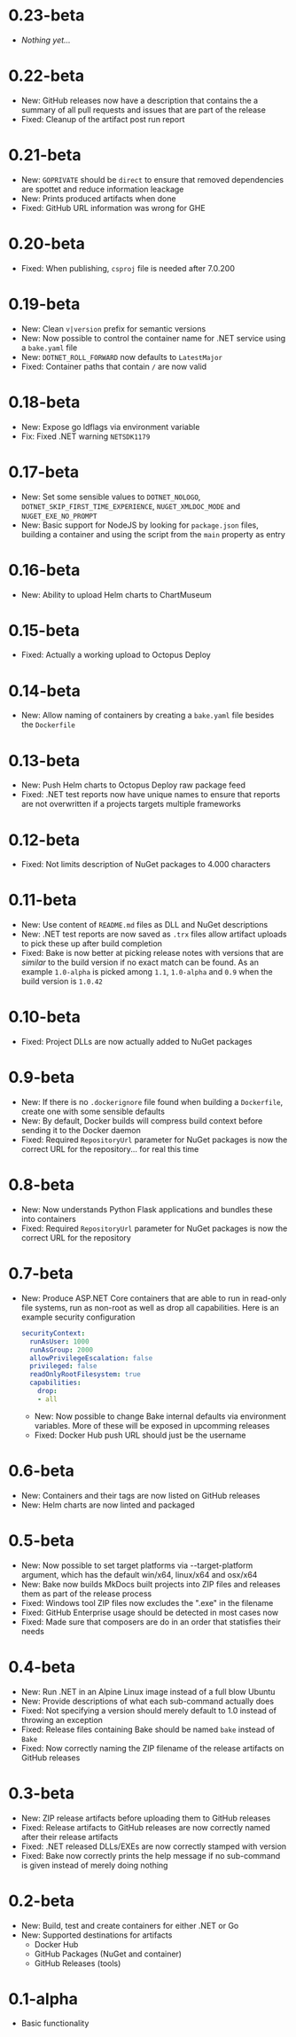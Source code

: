 # 0.23-beta

* *Nothing yet...*

# 0.22-beta

* New: GitHub releases now have a description that contains the a summary
  of all pull requests and issues that are part of the release
* Fixed: Cleanup of the artifact post run report

# 0.21-beta

* New: `GOPRIVATE` should be `direct` to ensure that removed
  dependencies are spottet and reduce information leackage
* New: Prints produced artifacts when done
* Fixed: GitHub URL information was wrong for GHE

# 0.20-beta

* Fixed: When publishing, `csproj` file is needed after 7.0.200

# 0.19-beta

* New: Clean `v|version` prefix for semantic versions
* New: Now possible to control the container name for .NET service using
  a `bake.yaml` file
* New: `DOTNET_ROLL_FORWARD` now defaults to `LatestMajor`
* Fixed: Container paths that contain `/` are now valid

# 0.18-beta

*  New: Expose go ldflags via environment variable
*  Fix: Fixed .NET warning `NETSDK1179`

# 0.17-beta

* New: Set some sensible values to `DOTNET_NOLOGO`,
  `DOTNET_SKIP_FIRST_TIME_EXPERIENCE`, `NUGET_XMLDOC_MODE`
  and `NUGET_EXE_NO_PROMPT`
* New: Basic support for NodeJS by looking for `package.json` files, building
  a container and using the script from the `main` property as entry

# 0.16-beta

* New: Ability to upload Helm charts to ChartMuseum

# 0.15-beta

* Fixed: Actually a working upload to Octopus Deploy

# 0.14-beta

* New: Allow naming of containers by creating a `bake.yaml` file besides
  the `Dockerfile`

# 0.13-beta

* New: Push Helm charts to Octopus Deploy raw package feed
* Fixed: .NET test reports now have unique names to ensure that reports
  are not overwritten if a projects targets multiple frameworks

# 0.12-beta

* Fixed: Not limits description of NuGet packages to 4.000 characters

# 0.11-beta

* New: Use content of `README.md` files as DLL and NuGet descriptions
* New: .NET test reports are now saved as `.trx` files allow artifact uploads
  to pick these up after build completion
* Fixed: Bake is now better at picking release notes with versions that
  are *similar* to the build version if no exact match can be found. As
  an example `1.0-alpha` is picked among `1.1`, `1.0-alpha` and `0.9`
  when the build version is `1.0.42`

# 0.10-beta

* Fixed: Project DLLs are now actually added to NuGet packages

# 0.9-beta

* New: If there is no `.dockerignore` file found when building a `Dockerfile`,
  create one with some sensible defaults
* New: By default, Docker builds will compress build context before sending
  it to the Docker daemon
* Fixed: Required `RepositoryUrl` parameter for NuGet packages is now
  the correct URL for the repository... for real this time

# 0.8-beta

* New: Now understands Python Flask applications and bundles these
  into containers
* Fixed: Required `RepositoryUrl` parameter for NuGet packages is now
  the correct URL for the repository

# 0.7-beta

* New: Produce ASP.NET Core containers that are able to run in read-only
  file systems, run as non-root as well as drop all capabilities. Here is
  an example security configuration
  ```yaml
  securityContext:
    runAsUser: 1000
    runAsGroup: 2000
    allowPrivilegeEscalation: false
    privileged: false
    readOnlyRootFilesystem: true
    capabilities:
      drop:
      - all
  ```
  * New: Now possible to change Bake internal defaults via environment
    variables. More of these will be exposed in upcomming releases
  * Fixed: Docker Hub push URL should just be the username

# 0.6-beta

* New: Containers and their tags are now listed on GitHub releases
* New: Helm charts are now linted and packaged

# 0.5-beta

* New: Now possible to set target platforms via --target-platform argument,
  which has the default win/x64, linux/x64 and osx/x64
* New: Bake now builds MkDocs built projects into ZIP files and releases
  them as part of the release process
* Fixed: Windows tool ZIP files now excludes the ".exe" in the filename
* Fixed: GitHub Enterprise usage should be detected in most cases now
* Fixed: Made sure that composers are do in an order that statisfies their
  needs

# 0.4-beta

* New: Run .NET in an Alpine Linux image instead of a full blow Ubuntu
* New: Provide descriptions of what each sub-command actually does
* Fixed: Not specifying a version should merely default to 1.0 instead
  of throwing an exception
* Fixed: Release files containing Bake should be named `bake` instead
  of `Bake`
* Fixed: Now correctly naming the ZIP filename of the release artifacts
  on GitHub releases

# 0.3-beta

* New: ZIP release artifacts before uploading them to GitHub releases
* Fixed: Release artifacts to GitHub releases are now correctly named
  after their release artifacts
* Fixed: .NET released DLLs/EXEs are now correctly stamped with version
* Fixed: Bake now correctly prints the help message if no sub-command
  is given instead of merely doing nothing

# 0.2-beta

* New: Build, test and create containers for either .NET or Go
* New: Supported destinations for artifacts
  * Docker Hub
  * GitHub Packages (NuGet and container)
  * GitHub Releases (tools)

# 0.1-alpha

- Basic functionality
